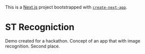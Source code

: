 This is a [Next.js](https://nextjs.org/) project bootstrapped with [`create-next-app`](https://github.com/vercel/next.js/tree/canary/packages/create-next-app).

# ST Recogniction

Demo created for a hackathon.
Concept of an app that with image recognition. 
Second place.

